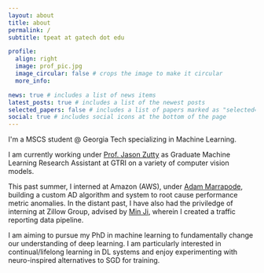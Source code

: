 ```yaml
---
layout: about
title: about
permalink: /
subtitle: tpeat at gatech dot edu

profile:
  align: right
  image: prof_pic.jpg
  image_circular: false # crops the image to make it circular
  more_info:

news: true # includes a list of news items
latest_posts: true # includes a list of the newest posts
selected_papers: false # includes a list of papers marked as "selected={true}"
social: true # includes social icons at the bottom of the page
---
```


I'm a MSCS student @ Georgia Tech specializing in Machine Learning.

I am currently working under [Prof. Jason Zutty](https://scholar.google.com/citations?user=4pvykF8AAAAJ&hl=en) as Graduate Machine Learning Research Assistant at GTRI on a variety of computer vision models.

This past summer, I interned at Amazon (AWS), under [Adam Marrapode](), building a custom AD algorithm and system to root cause performance metric anomalies. In the distant past, I have also had the priviledge of interning at Zillow Group, advised by [Min Ji](), wherein I created a traffic reporting data pipeline.

I am aiming to pursue my PhD in machine learning to fundamentally change our understanding of deep learning. I am particularly interested in continual/lifelong learning in DL systems and enjoy experimenting with neuro-inspired alternatives to SGD for training.
